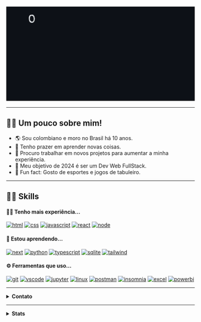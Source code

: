 <img src="img/banner.gif"></img>

<hr/>

## 👋🏻 Um pouco sobre mim!

- 🌎 Sou colombiano e moro no Brasil há 10 anos.
- 📕 Tenho prazer em aprender novas coisas.
- 💼 Procuro trabalhar em novos projetos para aumentar a minha experiência.
- 🎯 Meu objetivo de 2024 é ser um Dev Web FullStack.
- 🧩 Fun fact: Gosto de esportes e jogos de tabuleiro.
 
<hr/>

## 🤹🏼 Skills
#### 💪🏼 Tenho mais experiência...
[![html](https://img.shields.io/badge/html5-★★★-lightgrey?labelColor=E5532D&logo=html5&style=for-the-badge&logoColor=black)](https://developer.mozilla.org/pt-BR/docs/Web/HTML)
[![css](https://img.shields.io/badge/css3-★★★-lightgrey?labelColor=0870C2&logo=css3&style=for-the-badge&logoColor=black)](https://developer.mozilla.org/pt-BR/docs/Web/CSS)
[![javascript](https://img.shields.io/badge/javascript-★★★-lightgrey?labelColor=F7E025&logo=javascript&style=for-the-badge&logoColor=black)](https://developer.mozilla.org/en-US/docs/Web/JavaScript)
[![react](https://img.shields.io/badge/react-★★☆-lightgrey?labelColor=1082A7&logo=react&style=for-the-badge&logoColor=black)](https://react.dev/)
[![node](https://img.shields.io/badge/node.js-★★☆-lightgrey?labelColor=448A43&logo=node.js&style=for-the-badge&logoColor=black)](https://nodejs.org/en)

#### 📖 Estou aprendendo...

[![next](https://img.shields.io/badge/next.js-★★☆-lightgrey?labelColor=000000&logo=next.js&style=for-the-badge&logoColor=white)](https://nextjs.org/)
[![python](https://img.shields.io/badge/python-★★☆-lightgrey?labelColor=3776AB&logo=Python&style=for-the-badge&logoColor=black)](https://www.python.org/)
[![typescript](https://img.shields.io/badge/typescript-★★☆-lightgrey?labelColor=3178C6&logo=typescript&style=for-the-badge&logoColor=black)](https://www.typescriptlang.org/)
[![sqlite](https://img.shields.io/badge/sqlite-★★☆-lightgrey?labelColor=003B57&logo=sqlite&style=for-the-badge&logoColor=white)](https://www.sqlite.org/)
[![tailwind](https://img.shields.io/badge/tailwind-★☆☆-lightgrey?labelColor=3EBFF8&logo=tailwindcss&style=for-the-badge&logoColor=black)](https://tailwindcss.com/)


#### ⚙️ Ferramentas que uso...

[![git](https://img.shields.io/badge/git-★★★-lightgrey?labelColor=F05032&logo=git&style=for-the-badge&logoColor=black)](https://git-scm.com/)
[![vscode](https://img.shields.io/badge/vscode-★★★-lightgrey?labelColor=007ACC&logo=visualstudiocode&style=for-the-badge&logoColor=black)](https://code.visualstudio.com/)
[![jupyter](https://img.shields.io/badge/jupyter-★★★-lightgrey?labelColor=F37626&logo=jupyter&style=for-the-badge&logoColor=black)](https://jupyter.org/)
[![linux](https://img.shields.io/badge/linux-★★☆-lightgrey?labelColor=FCC624&logo=linux&style=for-the-badge&logoColor=black)](https://www.linux.org/)
[![postman](https://img.shields.io/badge/postman-★★☆-lightgrey?labelColor=FF6C37&logo=postman&style=for-the-badge&logoColor=black)](https://www.postman.com/)
[![insomnia](https://img.shields.io/badge/insomnia-★★☆-lightgrey?labelColor=4000BF&logo=insomnia&style=for-the-badge&logoColor=white)](https://docs.insomnia.rest/)
[![excel](https://img.shields.io/badge/excel-★★★-lightgrey?labelColor=217346&logo=microsoftexcel&style=for-the-badge&logoColor=black)](https://support.microsoft.com/en-us/excel)
[![powerbi](https://img.shields.io/badge/powerbi-★☆☆-lightgrey?labelColor=F2C811&logo=powerbi&style=for-the-badge&logoColor=black)](https://learn.microsoft.com/pt-br/power-bi/)

<hr/>

<details>
  <summary><b>Contato</b></summary>&nbsp;
<p align="left">
  <a href="mailto:damian.nestea87@gmail.com?subject=Olá%20Jair%20Damián"><img src="https://img.shields.io/badge/gmail-%23D14836.svg?&style=for-the-badge&logo=gmail&logoColor=white" /></a>&nbsp;&nbsp;&nbsp;&nbsp;
  <a href="https://www.linkedin.com/in/jair-damian/"><img src="https://img.shields.io/badge/linkedin-%230077B5.svg?&style=for-the-badge&logo=linkedin&logoColor=white" /></a>&nbsp;&nbsp;&nbsp;&nbsp;
  <a href="https://www.facebook.com/jairdamian.martinez"><img src="https://img.shields.io/badge/facebook-%233B5998.svg?&style=for-the-badge&logo=facebook&logoColor=white" /></a>&nbsp;&nbsp;&nbsp;&nbsp;
  <a href="https://www.instagram.com/jairdamianmartinez/"><img src="https://img.shields.io/badge/instagram-%23dc2743.svg?&style=for-the-badge&logo=instagram&logoColor=white" /></a>&nbsp;&nbsp;&nbsp;&nbsp;
</p>
</details>

<hr/>

<details>
  <summary><b>Stats</b></summary>&nbsp;
  <br/>
<img align="left" alt="damian-nestea's GitHub Stats" src="https://github-readme-stats.vercel.app/api?username=damian-nestea&show_icons=true&hide=stars,issues&hide_border=true&title_color=FFFFFF&icon_color=FFE400&&theme=transparent&text_color=a2a2a2&border_color=e2e2e2" />
<p><br/></p>
<img align="left" alt="damian-nestea's Top Languages" src="https://github-readme-stats.vercel.app/api/top-langs/?username=damian-nestea&hide_border=true&title_color=FFFFFF&icon_color=FFE400&&theme=transparent&text_color=a2a2a2&border_color=e2e2e2&layout=donut" />
</details>

<br/>

